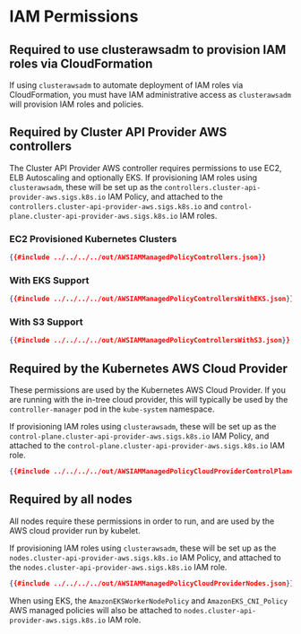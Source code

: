 # IAM Permissions

## Required to use clusterawsadm to provision IAM roles via CloudFormation

If using `clusterawsadm` to automate deployment of IAM roles via CloudFormation,
you must have IAM administrative access as `clusterawsadm` will provision IAM
roles and policies.

## Required by Cluster API Provider AWS controllers

The Cluster API Provider AWS controller requires permissions to use EC2, ELB
Autoscaling and optionally EKS. If provisioning IAM roles using `clusterawsadm`,
these will be set up as the `controllers.cluster-api-provider-aws.sigs.k8s.io`
IAM Policy, and attached to the `controllers.cluster-api-provider-aws.sigs.k8s.io`
and `control-plane.cluster-api-provider-aws.sigs.k8s.io` IAM roles.

### EC2 Provisioned Kubernetes Clusters

``` json
{{#include ../../../../out/AWSIAMManagedPolicyControllers.json}}
```

### With EKS Support

``` json
{{#include ../../../../out/AWSIAMManagedPolicyControllersWithEKS.json}}
```

### With S3 Support
``` json
{{#include ../../../../out/AWSIAMManagedPolicyControllersWithS3.json}}
```

## Required by the Kubernetes AWS Cloud Provider

These permissions are used by the Kubernetes AWS Cloud Provider. If you are
running with the in-tree cloud provider, this will typically be used by the
`controller-manager` pod in the `kube-system` namespace.

If provisioning IAM roles using `clusterawsadm`,
these will be set up as the `control-plane.cluster-api-provider-aws.sigs.k8s.io`
IAM Policy, and attached to the `control-plane.cluster-api-provider-aws.sigs.k8s.io`
IAM role.

``` json
{{#include ../../../../out/AWSIAMManagedPolicyCloudProviderControlPlane.json}}
```
## Required by all nodes

All nodes require these permissions in order to run, and are used by the AWS
cloud provider run by kubelet.

If provisioning IAM roles using `clusterawsadm`,
these will be set up as the `nodes.cluster-api-provider-aws.sigs.k8s.io`
IAM Policy, and attached to the `nodes.cluster-api-provider-aws.sigs.k8s.io`
IAM role.


``` json
{{#include ../../../../out/AWSIAMManagedPolicyCloudProviderNodes.json}}
```

When using EKS, the `AmazonEKSWorkerNodePolicy` and `AmazonEKS_CNI_Policy`
AWS managed policies will also be attached to
`nodes.cluster-api-provider-aws.sigs.k8s.io` IAM role.
